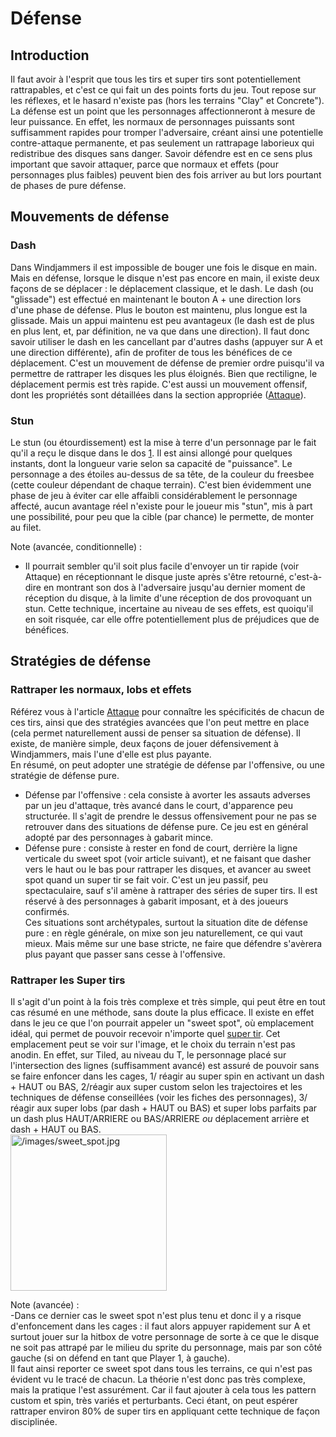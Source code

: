 # Défense

## Introduction

Il faut avoir à l'esprit que tous les tirs et super tirs sont
potentiellement rattrapables, et c'est ce qui fait un des points forts
du jeu. Tout repose sur les réflexes, et le hasard n'existe pas (hors
les terrains "Clay" et Concrete").  
La défense est un point que les personnages affectionneront à mesure de
leur puissance. En effet, les normaux de personnages puissants sont
suffisamment rapides pour tromper l'adversaire, créant ainsi une
potentielle contre-attaque permanente, et pas seulement un rattrapage
laborieux qui redistribue des disques sans danger. Savoir défendre est
en ce sens plus important que savoir attaquer, parce que normaux et
effets (pour personnages plus faibles) peuvent bien des fois arriver au
but lors pourtant de phases de pure défense.

## Mouvements de défense

### Dash

Dans Windjammers il est impossible de bouger une fois le disque en main.
Mais en défense, lorsque le disque n'est pas encore en main, il existe
deux façons de se déplacer : le déplacement classique, et le dash. Le
dash (ou "glissade") est effectué en maintenant le bouton A + une
direction lors d'une phase de défense. Plus le bouton est maintenu, plus
longue est la glissade. Mais un appui maintenu est peu avantageux (le
dash est de plus en plus lent, et, par définition, ne va que dans une
direction). Il faut donc savoir utiliser le dash en les cancellant par
d'autres dashs (appuyer sur A et une direction différente), afin de
profiter de tous les bénéfices de ce déplacement. C'est un mouvement de
défense de premier ordre puisqu'il va permettre de rattraper les disques
les plus éloignés. Bien que rectiligne, le déplacement permis est très
rapide. C'est aussi un mouvement offensif, dont les propriétés sont
détaillées dans la section appropriée ([Attaque](Attaque "wikilink")).

### Stun

Le stun (ou étourdissement) est la mise à terre d'un personnage par le
fait qu'il a reçu le disque dans le dos
[1](http://www.youtube.com/watch?v=xB7SDfmuIb8#t=21s). Il est ainsi
allongé pour quelques instants, dont la longueur varie selon sa capacité
de "puissance". Le personnage a des étoiles au-dessus de sa tête, de la
couleur du freesbee (cette couleur dépendant de chaque terrain). C'est
bien évidemment une phase de jeu à éviter car elle affaibli
considérablement le personnage affecté, aucun avantage réel n'existe
pour le joueur mis "stun", mis à part une possibilité, pour peu que la
cible (par chance) le permette, de monter au filet.

Note (avancée, conditionnelle) :  
- Il pourrait sembler qu'il soit plus facile d'envoyer un tir rapide
(voir Attaque) en réceptionnant le disque juste après s'être retourné,
c'est-à-dire en montrant son dos à l'adversaire jusqu'au dernier moment
de réception du disque, à la limite d'une réception de dos provoquant un
stun. Cette technique, incertaine au niveau de ses effets, est quoiqu'il
en soit risquée, car elle offre potentiellement plus de préjudices que
de bénéfices.

## Stratégies de défense

### Rattraper les normaux, lobs et effets

Référez vous à l'article [Attaque](Attaque "wikilink") pour connaître
les spécificités de chacun de ces tirs, ainsi que des stratégies
avancées que l'on peut mettre en place (cela permet naturellement aussi
de penser sa situation de défense). Il existe, de manière simple, deux
façons de jouer défensivement à Windjammers, mais l'une d'elle est plus
payante.  
En résumé, on peut adopter une stratégie de défense par l'offensive, ou
une stratégie de défense pure.  
- Défense par l'offensive : cela consiste à avorter les assauts adverses
par un jeu d'attaque, très avancé dans le court, d'apparence peu
structurée. Il s'agit de prendre le dessus offensivement pour ne pas se
retrouver dans des situations de défense pure. Ce jeu est en général
adopté par des personnages à gabarit mince.  
- Défense pure : consiste à rester en fond de court, derrière la ligne
verticale du sweet spot (voir article suivant), et ne faisant que dasher
vers le haut ou le bas pour rattraper les disques, et avancer au sweet
spot quand un super tir se fait voir. C'est un jeu passif, peu
spectaculaire, sauf s'il amène à rattraper des séries de super tirs. Il
est réservé à des personnages à gabarit imposant, et à des joueurs
confirmés.  
Ces situations sont archétypales, surtout la situation dite de défense
pure : en règle générale, on mixe son jeu naturellement, ce qui vaut
mieux. Mais même sur une base stricte, ne faire que défendre s'avèrera
plus payant que passer sans cesse à l'offensive.

### Rattraper les Super tirs

Il s'agit d'un point à la fois très complexe et très simple, qui peut
être en tout cas résumé en une méthode, sans doute la plus efficace. Il
existe en effet dans le jeu ce que l'on pourrait appeler un "sweet
spot", où emplacement idéal, qui permet de pouvoir recevoir n'importe
quel [super tir](super_tir "wikilink"). Cet emplacement peut se voir sur
l'image, et le choix du terrain n'est pas anodin. En effet, sur Tiled,
au niveau du T, le personnage placé sur l'intersection des lignes
(suffisamment avancé) est assuré de pouvoir sans se faire enfoncer dans
les cages, 1/ réagir au super spin en activant un dash + HAUT ou BAS,
2/réagir aux super custom selon les trajectoires et les techniques de
défense conseillées (voir les fiches des personnages), 3/ réagir aux
super lobs (par dash + HAUT ou BAS) et super lobs parfaits par un dash
plus HAUT/ARRIERE ou BAS/ARRIERE *ou* déplacement arrière et dash + HAUT
ou BAS.  
<img src="/images/sweet_spot.jpg" title="/images/sweet_spot.jpg"
width="250" alt="/images/sweet_spot.jpg" />

Note (avancée) :  
-Dans ce dernier cas le sweet spot n'est plus tenu et donc il y a risque
d'enfoncement dans les cages : il faut alors appuyer rapidement sur A et
surtout jouer sur la hitbox de votre personnage de sorte à ce que le
disque ne soit pas attrapé par le milieu du sprite du personnage, mais
par son côté gauche (si on défend en tant que Player 1, à gauche).  
Il faut ainsi reporter ce sweet spot dans tous les terrains, ce qui
n'est pas évident vu le tracé de chacun. La théorie n'est donc pas très
complexe, mais la pratique l'est assurément. Car il faut ajouter à cela
tous les pattern custom et spin, très variés et perturbants. Ceci étant,
on peut espérer rattraper environ 80% de super tirs en appliquant cette
technique de façon disciplinée.
